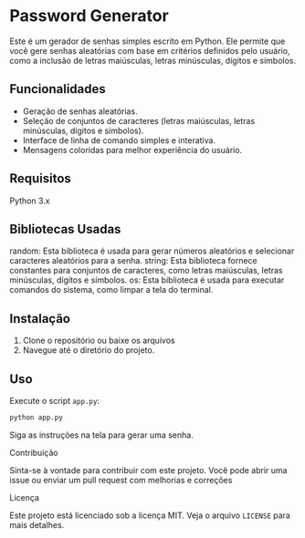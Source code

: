 # Password Generator

Este é um gerador de senhas simples escrito em Python. Ele permite que você gere senhas aleatórias com base em critérios definidos pelo usuário, como a inclusão de letras maiúsculas, letras minúsculas, dígitos e símbolos.

## Funcionalidades

- Geração de senhas aleatórias.
- Seleção de conjuntos de caracteres (letras maiúsculas, letras minúsculas, dígitos e símbolos).
- Interface de linha de comando simples e interativa.
- Mensagens coloridas para melhor experiência do usuário.

## Requisitos

Python 3.x

## Bibliotecas Usadas

random: Esta biblioteca é usada para gerar números aleatórios e selecionar caracteres aleatórios para a senha.
string: Esta biblioteca fornece constantes para conjuntos de caracteres, como letras maiúsculas, letras minúsculas, dígitos e símbolos.
os: Esta biblioteca é usada para executar comandos do sistema, como limpar a tela do terminal.

## Instalação

1. Clone o repositório ou baixe os arquivos
2. Navegue até o diretório do projeto.

## Uso

Execute o script `app.py`:

```bash
python app.py
```

Siga as instruções na tela para gerar uma senha.

Contribuição

Sinta-se à vontade para contribuir com este projeto. Você pode abrir uma issue ou enviar um pull request com melhorias e correções

Licença

Este projeto está licenciado sob a licença MIT. Veja o arquivo `LICENSE` para mais detalhes.
